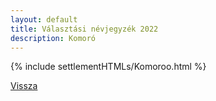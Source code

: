 ```yaml
---
layout: default
title: Választási névjegyzék 2022
description: Komoró
---
```


{% include settlementHTMLs/Komoroo.html %}

[Vissza](./)